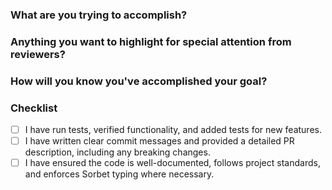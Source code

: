### What are you trying to accomplish?

<!-- Provide both a what and a _why_ for the change. -->

<!-- What issues does this affect or fix? -->

### Anything you want to highlight for special attention from reviewers?

<!-- If there were multiple ways to approach the problem, why did you pick this one? -->

### How will you know you've accomplished your goal?

<!--
  * If you've reproduced an error, can you link to, or demonstrate the reproduction?
  * If you've added a new feature, how will you demonstrate it to others?
  * If you've refactored code, how will you demonstrate that the new code is functionally equivalent to the old code?
-->

### Checklist

<!-- Before requesting review, please ensure that your pull request fulfills the following requirements: -->

- [ ] I have run tests, verified functionality, and added tests for new features.
- [ ] I have written clear commit messages and provided a detailed PR description, including any breaking changes.
- [ ] I have ensured the code is well-documented, follows project standards, and enforces Sorbet typing where necessary.
